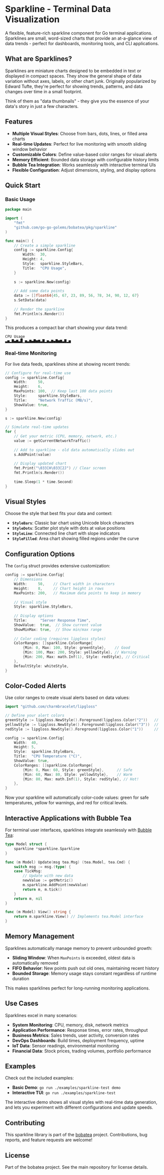 # Sparkline - Terminal Data Visualization

A flexible, feature-rich sparkline component for Go terminal applications. Sparklines are small, word-sized charts that provide an at-a-glance view of data trends - perfect for dashboards, monitoring tools, and CLI applications.

## What are Sparklines?

Sparklines are miniature charts designed to be embedded in text or displayed in compact spaces. They show the general shape of data variation without axes, labels, or other chart junk. Originally popularized by Edward Tufte, they're perfect for showing trends, patterns, and data changes over time in a small footprint.

Think of them as "data thumbnails" - they give you the essence of your data's story in just a few characters.

## Features

- **Multiple Visual Styles**: Choose from bars, dots, lines, or filled area charts
- **Real-time Updates**: Perfect for live monitoring with smooth sliding window behavior  
- **Customizable Colors**: Define value-based color ranges for visual alerts
- **Memory Efficient**: Bounded data storage with configurable history limits
- **Bubble Tea Integration**: Works seamlessly with interactive terminal UIs
- **Flexible Configuration**: Adjust dimensions, styling, and display options

## Quick Start

### Basic Usage

```go
package main

import (
    "fmt"
    "github.com/go-go-golems/bobatea/pkg/sparkline"
)

func main() {
    // Create a simple sparkline
    config := sparkline.Config{
        Width:  30,
        Height: 4,
        Style:  sparkline.StyleBars,
        Title:  "CPU Usage",
    }
    
    s := sparkline.New(config)
    
    // Add some data points
    data := []float64{45, 67, 23, 89, 56, 78, 34, 90, 12, 67}
    s.SetData(data)
    
    // Render the sparkline
    fmt.Println(s.Render())
}
```

This produces a compact bar chart showing your data trend:
```
CPU Usage
▃▅▂▇▄▆▃█▁▅▃▆▄▇▅▆▃▇▂▅▃▆▄▇▅▆▃▇▂▅
```

### Real-time Monitoring

For live data feeds, sparklines shine at showing recent trends:

```go
// Configure for real-time use
config := sparkline.Config{
    Width:     50,
    Height:    6,
    MaxPoints: 100,  // Keep last 100 data points
    Style:     sparkline.StyleBars,
    Title:     "Network Traffic (MB/s)",
    ShowValue: true,
}

s := sparkline.New(config)

// Simulate real-time updates
for {
    // Get your metric (CPU, memory, network, etc.)
    value := getCurrentNetworkTraffic()
    
    // Add to sparkline - old data automatically slides out
    s.AddPoint(value)
    
    // Display updated chart
    fmt.Print("\033[H\033[2J") // Clear screen
    fmt.Println(s.Render())
    
    time.Sleep(1 * time.Second)
}
```

## Visual Styles

Choose the style that best fits your data and context:

- **`StyleBars`**: Classic bar chart using Unicode block characters
- **`StyleDots`**: Scatter plot style with dots at value positions  
- **`StyleLine`**: Connected line chart with slope indicators
- **`StyleFilled`**: Area chart showing filled regions under the curve

## Configuration Options

The `Config` struct provides extensive customization:

```go
config := sparkline.Config{
    // Dimensions
    Width:     50,    // Chart width in characters
    Height:    8,     // Chart height in rows
    MaxPoints: 200,   // Maximum data points to keep in memory
    
    // Visual style
    Style: sparkline.StyleBars,
    
    // Display options
    Title:      "Server Response Time",
    ShowValue:  true,  // Show current value
    ShowMinMax: true,  // Show min/max range
    
    // Color coding (requires lipgloss styles)
    ColorRanges: []sparkline.ColorRange{
        {Min: 0, Max: 100, Style: greenStyle},    // Good
        {Min: 100, Max: 200, Style: yellowStyle}, // Warning  
        {Min: 200, Max: math.Inf(1), Style: redStyle}, // Critical
    },
    DefaultStyle: whiteStyle,
}
```

## Color-Coded Alerts

Use color ranges to create visual alerts based on data values:

```go
import "github.com/charmbracelet/lipgloss"

// Define your alert colors
greenStyle := lipgloss.NewStyle().Foreground(lipgloss.Color("2"))   // Green
yellowStyle := lipgloss.NewStyle().Foreground(lipgloss.Color("3"))  // Yellow  
redStyle := lipgloss.NewStyle().Foreground(lipgloss.Color("1"))     // Red

config := sparkline.Config{
    Width:  40,
    Height: 5,
    Style:  sparkline.StyleBars,
    Title:  "CPU Temperature (°C)",
    ShowValue: true,
    ColorRanges: []sparkline.ColorRange{
        {Min: 0, Max: 60, Style: greenStyle},      // Safe
        {Min: 60, Max: 80, Style: yellowStyle},    // Warm
        {Min: 80, Max: math.Inf(1), Style: redStyle}, // Hot!
    },
}
```

Now your sparkline will automatically color-code values: green for safe temperatures, yellow for warnings, and red for critical levels.

## Interactive Applications with Bubble Tea

For terminal user interfaces, sparklines integrate seamlessly with [Bubble Tea](https://github.com/charmbracelet/bubbletea):

```go
type Model struct {
    sparkline *sparkline.Sparkline
}

func (m Model) Update(msg tea.Msg) (tea.Model, tea.Cmd) {
    switch msg := msg.(type) {
    case TickMsg:
        // Update with new data
        newValue := getMetric()
        m.sparkline.AddPoint(newValue)
        return m, m.tick()
    }
    return m, nil
}

func (m Model) View() string {
    return m.sparkline.View() // Implements tea.Model interface
}
```

## Memory Management

Sparklines automatically manage memory to prevent unbounded growth:

- **Sliding Window**: When `MaxPoints` is exceeded, oldest data is automatically removed
- **FIFO Behavior**: New points push out old ones, maintaining recent history
- **Bounded Storage**: Memory usage stays constant regardless of runtime duration

This makes sparklines perfect for long-running monitoring applications.

## Use Cases

Sparklines excel in many scenarios:

- **System Monitoring**: CPU, memory, disk, network metrics
- **Application Performance**: Response times, error rates, throughput
- **Business Metrics**: Sales trends, user activity, conversion rates  
- **DevOps Dashboards**: Build times, deployment frequency, uptime
- **IoT Data**: Sensor readings, environmental monitoring
- **Financial Data**: Stock prices, trading volumes, portfolio performance

## Examples

Check out the included examples:

- **Basic Demo**: `go run ./examples/sparkline-test demo`
- **Interactive TUI**: `go run ./examples/sparkline-test`

The interactive demo shows all visual styles with real-time data generation, and lets you experiment with different configurations and update speeds.

## Contributing

This sparkline library is part of the [bobatea](https://github.com/go-go-golems/bobatea) project. Contributions, bug reports, and feature requests are welcome!

## License

Part of the bobatea project. See the main repository for license details.
